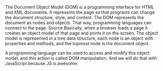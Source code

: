 The Document Object Model (DOM) is a programming interface for HTML and XML documents. It represents the page so that programs can change the document structure, style, and content. The DOM represents the document as nodes and objects. That way, programming languages can connect to the page. Source
Basically, when a browser loads a page it creates an object model of that page and prints it on the screen. The object model is represented in a tree data structure, each node is an object with properties and methods, and the topmost node is the document object.

A programming language can be used to access and modify this object model, and this action is called DOM manipulation. And we will do that with JavaScript because JS is awesome.

